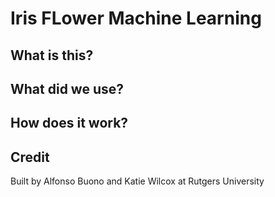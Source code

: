 # Iris FLower Machine Learning
## What is this?

## What did we use?

## How does it work?

## Credit
Built by Alfonso Buono and Katie Wilcox at Rutgers University
